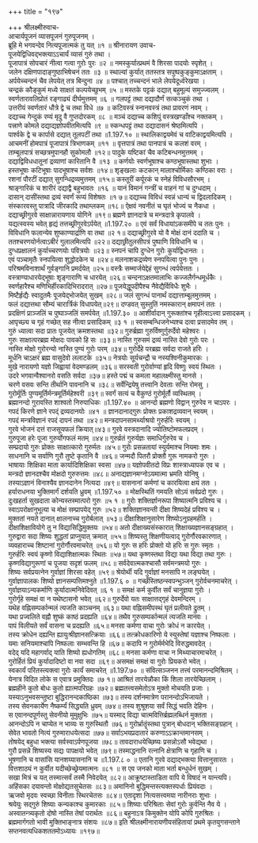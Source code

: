 +++
title = "१९७"

+++
श्रीलक्ष्मीरुवाच-  
आचार्यपूजनं व्यासपूजनं गुरुपूजनम् ।  
ब्रूहि मे भगवन्देव नित्यपूजात्मकं तु यत् ॥१ ॥
श्रीनारायण उवाच-  
पूजयेद्विधिवद्भक्त्याऽऽचार्यं व्यासं गुरुं तथा ।  
पूजापात्रं सोपचारं नीत्वा गत्वा गुरोः पुरः ॥२ ॥
नमस्कुर्यात्प्रथमं वै शिरसा पादयोः स्पृशेत् ।  
जलेन दक्षिणपादाङ्गुष्ठाभिषेचनं ततः ॥३ ॥
स्थाल्यां कुर्यात् ततस्तत्र सपुष्पकुङ्कुमाऽक्षताम् ।  
अर्पयेच्चन्दनं चैव लेपयेत् तत्र बिन्दुना ॥४ ॥
पश्चात् तच्चन्दनं भाले लेपयेदूर्ध्वरेखया ।  
चन्द्रकं कौङ्कुमं मध्ये साक्षतं कल्पयेच्छुभम् ॥५ ॥
मस्तके पट्टकं दद्यात् बहुमूल्यं समुज्ज्वलम् ।  
स्वर्णतारावलिप्रोतं रङ्गाढ्यं दीर्घमुत्तमम् ॥६ ॥
गलपट्टं तथा दद्यादौर्णं सत्कञ्चुकं तथा ।  
उत्तरीयं स्वर्णतारं धौत्रे द्वे च तथा विधे ॥७ ॥
कटिवस्त्रं स्नानवस्त्रं तथा प्रावरणं नवम् ।  
दद्याच्च गेन्दुकं रम्यं मृदु वै गुप्तदोरकम् ॥८ ॥
मञ्चं दद्याच्च कशिपुं वस्त्रखण्डाँश्च नक्तकम् ।  
पत्त्राणे कोमले दद्याद्यज्ञोपवीतमित्यपि ॥९ ॥
स्कन्धपट्टं तथा दद्यादासनं श्रेष्ठमित्यपि ।  
पार्श्वके द्वे च कार्पासे दद्यात् तूलपटीं तथा ॥1.197.१० ॥
स्थालिकाद्वयमेवं च वाटिकाद्वयमित्यपि ।  
आचमनीं होमपात्रं पूजापात्रं त्रिभाणकम् ॥११ ॥
वृत्तपात्रं तथा पानपात्रं च कलशं वरम् ।  
ताम्बूलपात्रं सच्छत्रमुपानहौ सुकोमलौ ॥१२॥
पादुके यष्टिकां चैव कटिबन्धनमुत्तमम् ।  
दद्याद्विविधधातूनां द्रव्याणां कारितानि वै ॥१३ ॥
कर्णयोः स्वर्णभूषाश्च कण्ठभूषास्तथा शुभाः ।  
हस्तभूषाः कटिभूषाः पादभूषाश्च सर्वशः ॥१४॥
शृङ्खलाः कटकान् मालाश्चोर्मिकाः कण्ठिका वराः ।  
रशनां पौरटीं दद्यात् सुगन्धिद्रव्यमुत्तमम् ॥१५॥
कस्तूरीं कर्पूरकं च स्नेहं विविधसौरभम् ।  
श्राङ्गारिकं च शारीरं दद्याद्वै बहुभावतः ॥१६ ॥
यानं विमानं गन्त्रीं च वाहनं गां च दुग्धदाम् ।  
दासान् दासींस्तथा द्रव्यं स्वर्णं रूप्यं विशेषतः ॥१ ७॥
दद्याच्च विविधं स्वन्नं धान्यं च द्विदलादिकम् ।  
संस्कारवस्तु पात्रादि जीरकादि तथाम्लकम् ॥१८॥
ऐक्षवं नवनीतं च घृतं भोज्यं च नैकधा ।  
दद्याच्छ्रीगुरवे साक्षान्नारायणाय योगिने ॥१९॥
ब्रह्मणे ज्ञानदात्रे च मन्त्रदात्रे कृपालवे ।  
यद्यत्स्वस्य भवेत् हृद्यं तत्तच्छ्रीगुरवेऽर्पयेत् ॥1.197.२० ॥
एवं सर्वं विधायांऽकसमीपे च ततः पुनः ।  
विविधानि फलान्येव शुष्काण्यार्द्राणि वा तथा ॥२ १॥
दद्याच्छ्रीगुरवे यो वै मोक्षं दानं ददाति च ।  
ततश्चरणयोर्नत्वाऽबीरं गुलालमित्यपि ॥२२॥
दद्याछ्रीतुलसीपत्रं पुष्पाणि विविधानि च ।  
दुग्धप्रक्षालनं कुर्याच्चरणयोः पवित्रयोः ॥२३॥
स्नपनं चापि दुग्धेन गुरोः कुर्याद्विधानतः ।  
एवं पञ्चामृतैः स्नपयित्वा शुद्धोदकेन च ॥२४॥
मलनाशकद्रव्येण स्नपयित्वा पुनः पुनः ।  
परिश्रमविनाशार्थं गुर्वङ्गानि प्रमर्दयेत् ॥२५॥
वस्त्रैः सम्मार्जयेद्देहं सुगन्धं त्वर्पयेत्ततः ।  
वस्त्राण्याधारयेद्भूषाः शृङ्गाराणि च धारयेत् ॥२६॥
चन्दनाऽक्षतमालाभिः कज्जलैर्गन्धमूर्धकैः ।  
स्वर्णहारैश्च मणिभिर्हीरकादिभिरादरात् ॥२७॥
पूजयेद्धूपदीपैश्च नैवेद्यैर्विविधैः शुभैः ।  
मिष्टैर्हृद्यैः स्वादुतमैः पूजयेद्भोजयेत् सुखम् ॥२८॥
जलं सुगन्धं पानार्थं दद्यात्ताम्बूलमुत्तमम् ।  
फलं दद्यात्तथा सौम्यं चारार्त्रिकं विधापयेत्॥२९॥
दण्डवत् सुस्तुतिं नमस्कारान् क्षमापनं ततः ।  
प्रदक्षिणं प्राञ्जलिं च पुष्पाञ्जलिं समर्पयेत् ॥1.197.३० ॥
आशीर्वादान् गुरूक्तांश्च गृहीत्वाऽत्त्वा प्रसादकम् ।  
आपृच्छ्य च गृहं गच्छेत् सह नीत्वा प्रसादिकम् ॥३ १ ॥
स्वसम्बन्धिजनेभ्यश्च दत्वा प्रसादमेव तम् ।  
गुरुं ध्यात्वा सदा प्रातः पूजयेत् क्रमशस्तथा ॥३२॥
गुरुर्ब्रह्मा गुरुर्विष्णुर्गुरुर्देवो महेश्वरः ।  
गुरुः साक्षात्परब्रह्म मोक्षदः पावको हि सः ॥३३॥
नास्ति गुरुसमं द्रव्यं नास्ति देवो गुरोः परः ।  
नास्ति मोक्षो गुरोरन्यो नास्ति पुण्यं गुरोः परम् ॥३४॥
गुरोर्देहे परब्रह्म सर्वदा राजते हरिः ।  
मूर्धनि चाऽक्षरं ब्रह्म वासुदेवो ललाटके ॥३५॥
नेत्रयोः सूर्यचन्द्रौ च नस्यश्विनीकुमारकः ।  
मुखे नारायणो यज्ञो जिह्वायां वेदमण्डलम् ॥३६॥
सरस्वती गुरोर्वाण्यां हृदि विष्णुः स्वयं स्थितः ।  
उदरे भगवान्वैश्वानरो वसति सर्वदा ॥३७॥
हस्ते पद्मं च कमला महालक्ष्मीस्तु मानसे ।  
चरणे वसवः सन्ति तीर्थानि पावनानि च ॥३८॥
सर्वेन्द्रियेषु तत्त्वानि देवताः सन्ति रोमसु ।  
गुरोर्मूर्तिः पुण्यमूर्तिर्मन्त्रमूर्तिर्महेश्वरी ॥३९॥
स्वर्गं सत्यं च वैकुण्ठं गुरोर्मूर्तौ व्यस्थितम् ।  
ब्रह्मानन्दो गुरावस्ति शाश्वतो निरुपाधिकः ॥1.197.४० ॥
आनन्दो ब्रह्मणो विद्वान् गुरुरेव न चाऽपरः ।  
गपदं किरणे ज्ञाने रपद्ं द्रव्यदानयोः ॥४१ ॥
ज्ञानदानाद्गुरुः प्रोक्तः प्रकाशद्रव्यवान् स्वयम् ।  
गपदं मन्त्रविज्ञानं रपदं दापनं तथा ॥४२॥
मन्त्रदापनसामर्थ्याश्रयो गुरुर्हरिः स्वयम् ।  
गुरवे भोजनं दत्तं राजसूयफलं क्रियात्॥४३॥
गुरवे वस्त्रदानादि ज्योतिष्टोमफलप्रदम् ।  
गुरुपूजा हरेः पूजा गुरुर्योगफलं मतम् ॥४४॥
गुरुर्व्रतं गुरुर्यज्ञः समाधिर्गुरुरेव च ।  
सम्प्रदायो गुरुः प्रोक्तः साक्षात्कारो गुरुर्मतः ॥४५॥
गुरोः प्रसन्नतायां स्युर्यमाश्च नियमाः शमः ।  
साधनानि च सर्वाणि गुरौ तुष्टे कृतानि वै ॥४६॥
जन्मदौ पितरौ प्रोक्तौ गुरू नामकरो गुरुः ।  
भाषायाः शिक्षिका माता कार्यादिशिक्षिका स्वसा ॥४७॥
यज्ञोपवीतदो विप्रः शास्त्राध्यापक एव च ।  
मन्त्रदो ज्ञानदश्चैव मोक्षदो गुरुरुत्तमः ॥४८॥
अनाद्यज्ञानमग्नोऽयमात्मा भ्रमति योनिषु ।  
तस्याऽज्ञानं विनाश्यैव ज्ञानदानेन नित्यदा ॥४९॥
वासनानां कर्मणां च कारयित्वा क्षयं ततः ।  
हर्याराधनया भुक्तिमार्गं दर्शयति ध्रुवम् ॥1.197.५० ॥
मोक्षस्थितिं गमयति सोऽयं सर्वप्रदो गुरुः ।  
दुःखहर्ता सुखदाता कोन्यस्तस्मात्परो गुरुः ॥५ १ ॥
गुरोः शक्तिर्ज्ञानरूपा शिष्यात्मनि प्रविश्य च ।  
स्वाऽपरोक्षानुभूत्या च मोक्षं सम्प्रापयेद् गुरुः ॥५२॥
शक्तिज्ञानवन्ती दीक्षा शिष्यदेहं प्रविश्य च ।  
मुक्ततां नयते दानात् क्षालनाच्च गुरोर्बलात् ॥५३॥
दीक्षाशिक्षानुसारेण शिष्योऽनुग्रहमर्हति ।  
दीक्षाशिक्षावियोगे तु न विद्यासिद्धिमुक्तयः ॥५४॥
अतो दीक्षाख्यसंस्कारात् शिक्षाख्यज्ञानसङ्ग्रहात् ।  
गुरुद्वारा सदा शिष्यः शुद्धतां प्राप्नुयात् क्रमात् ॥५५॥
शिष्यस्तु शिक्षणीयत्वाद् गुरोर्गौरवकारणात् ।  
व्यवहाराच्च शिष्टानां गुरोर्गौरवमाचरेत् ॥५६॥
यो गुरुः स हरिः प्रोक्तो यो हरिः स गुरुः स्मृतः ।  
गुरुर्हरिः स्वयं कृष्णो विद्याशिक्षात्मकः स्थितः ॥५७॥
यथा कृष्णस्तथा विद्या यथा विद्या तथा गुरुः ।  
कृष्णविद्यागुरूणां च पूजया सदृशं फलम् ॥५८॥
सर्वदेवात्मकश्चासौ सर्वमन्त्रमयो गुरुः ।  
शिष्यः सर्वप्रयत्नेन गुर्वाज्ञां शिरसा वहेत् ॥५९॥
श्रेयोर्थी यदि गुर्वाज्ञां मनसापि न लङ्घयेत् ।  
गुर्वाज्ञापालकः शिष्यो ज्ञानसम्पत्तिमश्नुते ॥1.197.६ ० ॥
गच्छँस्तिष्ठन्स्वपन्भुञ्जन् गुरोर्वचनमाचरेत् ।  
गुर्वाज्ञयाऽन्यकर्माणि कुर्यादात्मनिवेदिवत् ॥६ १ ॥
समक्षं कर्म कुर्वीत सर्वं चानुज्ञया गुरोः ।  
गुरोर्गृहे समक्षं वा न यथेष्टासनो भवेत् ॥६२॥
गुरुर्देवो यतः साक्षात्तद्गृहं देवमन्दिरम् ।  
यथेह वह्निसम्पर्कान्मलं त्यजति काञ्चनम् ॥६३॥
यथा वह्निसमीपस्थं घृतं प्रलीयते द्रुतम् ।  
यथा प्रज्वलिते वह्नौ शुष्कं काष्ठं प्रदह्यति ॥६४॥
तथैव गुरुसम्पर्कान्मलं त्यजति मानवः ।  
पापं विलीयते सर्वं वासना च प्रदह्यति ॥६५॥
मनसा कर्मणा वाचा गुरोः क्रोधं न कारयेत् ।  
तस्य क्रोधेन दह्यन्ति ह्यायुःश्रीज्ञानसत्क्रियाः ॥६६॥
तत्क्रोधकारिणो ये स्युस्तेषां यज्ञाश्च निष्फलाः ।  
यमाः सनियमाश्चापि निष्फलाः सम्भवन्ति हि ॥६७॥
कदापि न गुरोर्मर्मभेदि विरुद्धमावदेत् ।  
वदेद् यदि महागर्वाद् याति शिष्यो ह्यधोगतिम् ॥६८॥
मनसा कर्मणा वाचा न मिथ्याचारमाचरेत् ।  
गुरोर्हितं प्रियं कुर्यादादिष्टो वा नवा सदा ॥६९॥
असमक्षं समक्षं वा गुरोः प्रियकरो भवेत् ।  
स्वकार्यं परितस्त्यक्त्वा गुरोः कार्यं समाचरेत् ॥1.197.७० ॥
संवित्सञ्जनन तत्त्वं परमानन्दमिश्रितम् ।  
येनात्र विदित लोके स एवात्र प्रमुक्तिदः ॥७ १॥
आश्रितं तारयेन्नौका किं शिला तारयेच्छिलाम् ।  
ब्रह्महीने कुतो बोधः कुतो ह्यात्मपरिग्रहः ॥७२॥
ब्रह्मतत्त्वसमेतोऽत्र मुक्तो मोचयति प्रजाः ।  
यस्याऽनुभवसन्तुष्टा बुद्धिरानन्दकाष्ठिका ॥७३॥
तस्य दर्शनमात्रेण परानन्दोऽभिजायते ।  
तस्य सेवनकार्येण नैष्कर्म्यं सिद्ध्यति ध्रुवम् ॥७४॥
तस्य शुश्रूशया सर्वं सिद्धं भवति देहिनः ।  
स एवानन्दपूर्णस्तु सेवनीयो मुमुक्षुभिः ॥७५॥
यस्माद् विद्या चात्मवित्तिर्ब्रह्मलब्धिर्न मुक्तता ।  
आनन्दोऽपि न चाप्येत न भाव्यः स गुरुस्थितौ ॥७६॥
गुरोर्भ्रातॄंस्तथा पुत्रान् बोधदान् भक्तिसङ्ग्रहान् ।  
सेवेत भावतो नित्यं गुरुमाराधयेत्सदा ॥७७॥
सर्वाऽभयप्रदातारं करुणाऽऽक्रान्तमानसम् ।  
तोषयेद् बहुधा भक्त्या सर्वस्वाऽर्पणपूजया ॥७८॥
तावदाराधयेच्छिष्यः प्रसन्नोऽसौ भवेद्यथा ।  
गुरौ प्रसन्ने शिष्यस्य सद्यः पापक्षयो भवेत् ॥७९॥
तस्माद्धनानि रत्नानि क्षेत्राणि च गृहाणि च ।  
भूषणानि च वासांसि यानशय्यासनानि च ॥1.197.८ ० ॥
एतानि गुरवे दद्याद्भक्त्या वित्तानुसारतः ।  
वित्तशाठ्यं न कुर्वीत यदीच्छेच्छ्रेयमात्मनः ॥८१ ॥
स एव जनको माता भर्ता बन्धुर्धनं सुखम् ।  
सखा मित्रं च यत् तस्मात्सर्वं तस्मै निवेदयेत् ॥८२॥
आक्रूष्टास्ताडिता वापि ये विषादं न यान्त्यपि।  
अहिंसका दयावन्तो मोक्षोद्यतसुचेतसः ॥८३॥
अमानिनो बुद्धिमन्तस्त्यक्तस्पर्धाः प्रियंवदाः ।  
ऋजवो मृदवः स्वच्छा विनीताः स्थिरचेतसः ॥८४॥
एतादृशा नित्यसत्त्वमया नारीनराः शुभाः ।  
श्रयेयुः सद्गुरुं शिष्याः कन्यकाश्च कुमारकाः ॥८५॥
शिष्याः परिश्रिताः सेवां गुरोः कुर्वन्ति नैव ये ।  
अस्वातन्त्र्यकृतो दोषो नास्ति तेषां परार्थतः ॥८६॥
बहुनाऽत्र किमुक्तेन योपि कोपि गुरुश्रितः ।  
ब्रह्ममार्गगतो भावी मुक्तिभाङ्नात्र संशयः ॥८७॥
इति श्रीलक्ष्मीनारायणीयसंहितायां प्रथमे कृतयुगसन्ताने सप्तनवत्यधिकशततमोऽध्यायः ॥१९७॥
    

